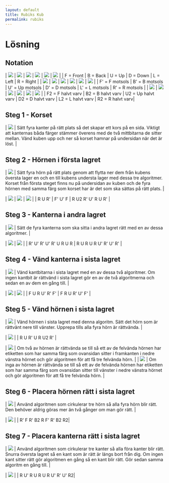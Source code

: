 ```yaml
---
layout: default
title: Rubiks Kub
permalink: rubiks
---
```

# Lösning

## Notation

| ![](/Img/F.png) | ![](/Img/B.png) | ![](/Img/U.png) | ![](/Img/D.png) | ![](/Img/L.png) | ![](/Img/R.png) |
| F = Front       | B = Back        | U = Up          | D = Down        | L = Left        | R = Right       |
| ![](/Img/Fc.png) | ![](/Img/Bc.png) | ![](/Img/Uc.png) | ![](/Img/Dc.png) | ![](/Img/Lc.png) | ![](/Img/Rc.png) |
| F' = F motsols   | B' = B motsols   | U' = Up motsols  | D' = D motsols   | L' = L  motsols  | R' = R motsols   |
| ![](/Img/F2.png) | ![](/Img/B2.png) | ![](/Img/U2.png) | ![](/Img/D2.png) | ![](/Img/L2.png) | ![](/Img/R2.png) |
| F2 = F halvt varv   | B2 = B halvt varv | U2 = Up halvt varv  | D2 = D halvt varv | L2 = L halvt varv  | R2 = R halvt varv|

## Steg 1 -  Korset

| ![](/Img/Cross.png) | Sätt fyra kanter på rätt plats så det skapar ett kors på en sida. Viktigt att kanternas båda färger stämmer överens med de två mittbitarna de sitter mellan. Vänd kuben upp och ner så korset hamnar på undersidan när det är löst. |

## Steg 2 - Hörnen i första lagret

| ![](/Img/fl.png) | Sätt fyra hörn på rätt plats genom att flytta ner dem från kubens översta lager en och en till kubens understa lager med dessa tre algoritmer. Korset från första steget finns nu på undersidan av kuben och de fyra hörnen med samma färg som korset har är det som ska sättas på rätt plats.  |

| ![](/Img/RURc.png) | ![](/Img/FcUcF.png) | ![](/Img/RU2RcUcRURc.png) |
|     R U R'        | F' U' F              | R U2 R' U' R U R' |

## Steg 3 - Kanterna i andra lagret

| ![](/Img/F2L.png) | Sätt de fyra kanterna som ska sitta i andra lagret rätt med en av dessa algoritmer. |

| ![](/Img/RcUcRcUcRcURUR.png) | ![](/Img/RURURUcRcUcRc.png) | 
|  R' U' R' U' R' U R U R   | R U R U R U' R' U' R' |

## Steg 4 - Vänd kanterna i sista lagret

| ![](/Img/EOLL.png) | Vänd kantbitarna i sista lagret med en av dessa två algoritmer. Om ingen kantbit är rättvänd i sista lagret gör en av de två algoritmerna och sedan en av dem en gång till. |

| ![](/Img/FURUcRcFc.png) | ![](/Img/FRURcUcFc.png) | 
|  F U R U' R' F'              | F R U R' U' F' |

## Steg 5 - Vänd hörnen i sista lagret

| ![](/Img/COLL.png) | Vänd hörnen i sista lagret med denna algoritm. Sätt det hörn som är rättvänt nere till vänster. Upprepa tills alla fyra hörn är rättvända. |

| ![](/Img/RURcURU2Rc.png) |
| R U R' U R U2 R'   |

| ![](/Img/COLL2E.png) | Om två av hörnen är rättvända se till så ett av de felvända hörnen har etiketten som har samma färg som ovansidan sitter i framkanten i nedre vänstra hörnet och gör algoritmen för att få tre felvända hörn. |
| ![](/Img/COLL0E.png) | Om inga av hörnen är rättvända se till så ett av de felvända hörnen har etiketten som har samma färg som ovansidan sitter till vänster i nedre vänstra hörnet och gör algoritmen för att få tre felvända hörn. |

## Steg 6 - Placera hörnen rätt i sista lagret

| ![](/Img/CPLL.png) | Använd algoritmen som cirkulerar tre hörn så alla fyra hörn blir rätt. Den behöver aldrig göras mer än två gånger om man gör rätt. |

| ![](/Img/RcFRcB2RFcRcB2R2.png) |
| R' F R' B2 R F' R' B2 R2|

## Steg 7 - Placera kanterna rätt i sista lagret

| ![](/Img/EPLL.png) | Använd algoritmen som cirkulerar tre kanter så alla föra kanter blir rätt. Snurra översta lagret så en kant som är rätt är längs bort från dig. Om ingen kant sitter rätt gör algoritmen en gång så en kant blir rätt. Gör sedan samma algoritm en gång till.  |

| ![](/Img/RUcRURURUcRcUcR2.png) |
| R U' R U R U R U' R' U' R2|
 